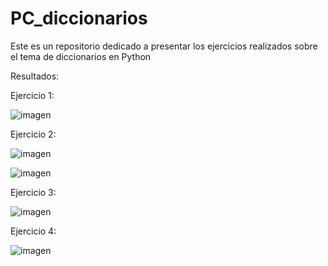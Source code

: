 # PC_diccionarios

Este es un repositorio dedicado a presentar los ejercicios realizados sobre el tema de diccionarios en Python

Resultados:

Ejercicio 1:

![imagen](https://github.com/user-attachments/assets/fbdb4b92-67c3-4c09-8696-e89ffe35fc1b)

Ejercicio 2:

![imagen](https://github.com/user-attachments/assets/bb3e5b7f-d4b4-436b-b930-b5194f3f513f)

![imagen](https://github.com/user-attachments/assets/a37c1ed3-4024-48fd-a3a3-6e6e89cb42f5)

Ejercicio 3:

![imagen](https://github.com/user-attachments/assets/9492a486-9aaa-4779-b6cd-cfc346adef04)

Ejercicio 4:

![imagen](https://github.com/user-attachments/assets/c807137d-7716-4eb1-a2a6-9741cc2f1143)


